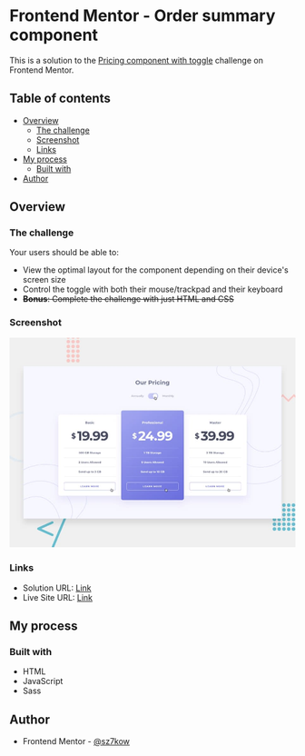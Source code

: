 # Frontend Mentor - Order summary component

This is a solution to the [Pricing component with toggle](https://www.frontendmentor.io/challenges/pricing-component-with-toggle-8vPwRMIC) challenge on Frontend Mentor.

## Table of contents

- [Overview](#overview)
  - [The challenge](#the-challenge)
  - [Screenshot](#screenshot)
  - [Links](#links)
- [My process](#my-process)
  - [Built with](#built-with)
- [Author](#author)

## Overview

### The challenge

Your users should be able to:

- View the optimal layout for the component depending on their device's screen size
- Control the toggle with both their mouse/trackpad and their keyboard
- ~~**Bonus**: Complete the challenge with just HTML and CSS~~

### Screenshot

![](./screenshots/screenshot-pricing-component-with-toggle.jpg)

### Links

- Solution URL: [Link](https://www.frontendmentor.io/solutions/pricing-component-with-toggle-kmfkdO2rm)
- Live Site URL: [Link](https://pricing-component-with-toggle.sz7kow.com/)

## My process

### Built with

- HTML
- JavaScript
- Sass

## Author
- Frontend Mentor - [@sz7kow](https://www.frontendmentor.io/profile/sz7kow)
